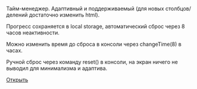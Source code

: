 Тайм-менеджер. Адаптивный и поддерживаемый (для новых столбцов/делений достаточно изменить html).

Прогресс сохраняется в local storage, автоматический сброс через 8 часов неактивности.

Можно изменить время до сброса в консоли через changeTime(8) в часах.

Ручной сброс через команду reset() в консоли, на экран ничего не выводил для минимализма и адаптива.

[Открыть](https://tsartsartsar.github.io/time-control/)
